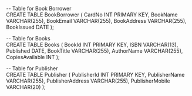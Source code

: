 -- Table for Book Borrower  
CREATE TABLE BookBorrower (
    CardNo INT PRIMARY KEY,
    BookName VARCHAR(255),
    BookEmail VARCHAR(255),
    BookAddress VARCHAR(255),
    BookIssued DATE
);

-- Table for Books  
CREATE TABLE Books (
    BookId INT PRIMARY KEY,
    ISBN VARCHAR(13),
    Published DATE,
    BookTitle VARCHAR(255),
    AuthorName VARCHAR(255),
    CopiesAvailable INT
);

-- Table for Publisher  
CREATE TABLE Publisher (
    PublisherId INT PRIMARY KEY,
    PublisherName VARCHAR(255),
    PublisherAddress VARCHAR(255),
    PublisherMobile VARCHAR(20)
);
